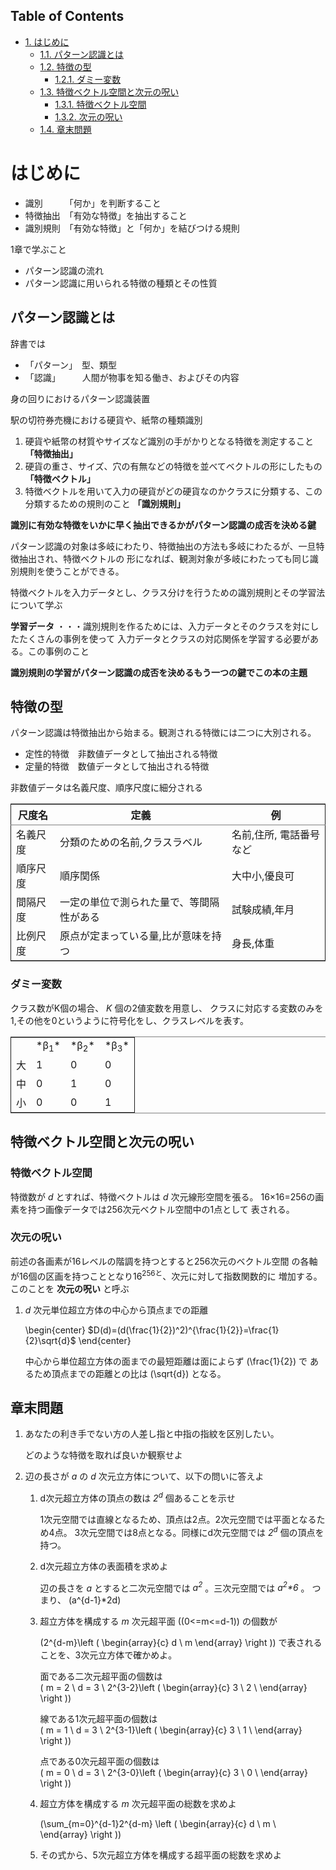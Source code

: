 <div id="table-of-contents">
<h2>Table of Contents</h2>
<div id="text-table-of-contents">
<ul>
<li><a href="#orgheadline16">1. はじめに</a>
<ul>
<li><a href="#orgheadline1">1.1. パターン認識とは</a></li>
<li><a href="#orgheadline3">1.2. 特徴の型</a>
<ul>
<li><a href="#orgheadline2">1.2.1. ダミー変数</a></li>
</ul>
</li>
<li><a href="#orgheadline7">1.3. 特徴ベクトル空間と次元の呪い</a>
<ul>
<li><a href="#orgheadline4">1.3.1. 特徴ベクトル空間</a></li>
<li><a href="#orgheadline6">1.3.2. 次元の呪い</a></li>
</ul>
</li>
<li><a href="#orgheadline15">1.4. 章末問題</a></li>
</ul>
</li>
</ul>
</div>
</div>


# はじめに<a id="orgheadline16"></a>

-   識別　　　「何か」を判断すること
-   特徴抽出　「有効な特徴」を抽出すること
-   識別規則　「有効な特徴」と「何か」を結びつける規則

1章で学ぶこと

-   パターン認識の流れ
-   パターン認識に用いられる特徴の種類とその性質

## パターン認識とは<a id="orgheadline1"></a>

辞書では

-   「パターン」　型、類型
-   「認識」　　　人間が物事を知る働き、およびその内容

身の回りにおけるパターン認識装置

駅の切符券売機における硬貨や、紙幣の種類識別

1.  硬貨や紙幣の材質やサイズなど識別の手がかりとなる特徴を測定すること **「特徴抽出」**
2.  硬貨の重さ、サイズ、穴の有無などの特徴を並べてベクトルの形にしたもの **「特徴ベクトル」**
3.  特徴ベクトルを用いて入力の硬貨がどの硬貨なのかクラスに分類する、この分類するための規則のこと **「識別規則」**

****識別に有効な特徴をいかに早く抽出できるかがパターン認識の成否を決める鍵****

パターン認識の対象は多岐にわたり、特徴抽出の方法も多岐にわたるが、一旦特徴抽出され、特徴ベクトルの
形になれば、観測対象が多岐にわたっても同じ識別規則を使うことができる。

特徴ベクトルを入力データとし、クラス分けを行うための識別規則とその学習法について学ぶ

**学習データ** ・・・識別規則を作るためには、入力データとそのクラスを対にしたたくさんの事例を使って
入力データとクラスの対応関係を学習する必要がある。この事例のこと

****識別規則の学習がパターン認識の成否を決めるもう一つの鍵でこの本の主題****

## 特徴の型<a id="orgheadline3"></a>

パターン認識は特徴抽出から始まる。観測される特徴には二つに大別される。

-   定性的特徴　非数値データとして抽出される特徴
-   定量的特徴　数値データとして抽出される特徴

非数値データは名義尺度、順序尺度に細分される

<table border="2" cellspacing="0" cellpadding="6" rules="groups" frame="hsides">


<colgroup>
<col  class="org-left" />

<col  class="org-left" />

<col  class="org-left" />
</colgroup>
<thead>
<tr>
<th scope="col" class="org-left">尺度名</th>
<th scope="col" class="org-left">定義</th>
<th scope="col" class="org-left">例</th>
</tr>
</thead>

<tbody>
<tr>
<td class="org-left">名義尺度</td>
<td class="org-left">分類のための名前,クラスラベル</td>
<td class="org-left">名前,住所, 電話番号など</td>
</tr>


<tr>
<td class="org-left">順序尺度</td>
<td class="org-left">順序関係</td>
<td class="org-left">大中小,優良可</td>
</tr>


<tr>
<td class="org-left">間隔尺度</td>
<td class="org-left">一定の単位で測られた量で、等間隔性がある</td>
<td class="org-left">試験成績,年月</td>
</tr>


<tr>
<td class="org-left">比例尺度</td>
<td class="org-left">原点が定まっている量,比が意味を持つ</td>
<td class="org-left">身長,体重</td>
</tr>
</tbody>
</table>

### ダミー変数<a id="orgheadline2"></a>

クラス数がK個の場合、 *K* 個の2値変数を用意し、
クラスに対応する変数のみを1,その他を0というように符号化をし、クラスレベルを表す。

<table border="2" cellspacing="0" cellpadding="6" rules="groups" frame="hsides">


<colgroup>
<col  class="org-left" />

<col  class="org-right" />

<col  class="org-right" />

<col  class="org-right" />
</colgroup>
<tbody>
<tr>
<td class="org-left">&#xa0;</td>
<td class="org-right">*β<sub>1</sub>*</td>
<td class="org-right">*β<sub>2</sub>*</td>
<td class="org-right">*β<sub>3</sub>*</td>
</tr>


<tr>
<td class="org-left">大</td>
<td class="org-right">1</td>
<td class="org-right">0</td>
<td class="org-right">0</td>
</tr>


<tr>
<td class="org-left">中</td>
<td class="org-right">0</td>
<td class="org-right">1</td>
<td class="org-right">0</td>
</tr>


<tr>
<td class="org-left">小</td>
<td class="org-right">0</td>
<td class="org-right">0</td>
<td class="org-right">1</td>
</tr>
</tbody>
</table>

## 特徴ベクトル空間と次元の呪い<a id="orgheadline7"></a>

### 特徴ベクトル空間<a id="orgheadline4"></a>

特徴数が *d* とすれば、特徴ベクトルは *d* 次元線形空間を張る。
16×16=256の画素を持つ画像データでは256次元ベクトル空間中の1点として
表される。

### 次元の呪い<a id="orgheadline6"></a>

前述の各画素が16レベルの階調を持つとすると256次元のベクトル空間
の各軸が16個の区画を持つこととなり16<sup>256と</sup>、次元に対して指数関数的に
増加する。このことを **次元の呪い** と呼ぶ

1.  *d* 次元単位超立方体の中心から頂点までの距離

    \begin{center}
    $D(d)=(d(\frac{1}{2})^2)^{\frac{1}{2}}=\frac{1}{2}\sqrt{d}$
    \end{center}
    
    中心から単位超立方体の面までの最短距離は面によらず \(\frac{1}{2}\) で
    あるため頂点までの距離との比は \(\sqrt{d}\) となる。

## 章末問題<a id="orgheadline15"></a>

1.  あなたの利き手でない方の人差し指と中指の指紋を区別したい。

    どのような特徴を取れば良いか観察せよ

2.  辺の長さが *a* の *d* 次元立方体について、以下の問いに答えよ

    1.  d次元超立方体の頂点の数は *2<sup>d</sup>* 個あることを示せ
    
        1次元空間では直線となるため、頂点は2点。2次元空間では平面となるため4点。
        3次元空間では8点となる。同様にd次元空間では *2<sup>d</sup>* 個の頂点を持つ。
    
    2.  d次元超立方体の表面積を求めよ
    
        辺の長さを *a* とすると二次元空間では *a<sup>2</sup>* 。三次元空間では *a<sup>2</sup>\*6* 。
        つまり、 \(a^{d-1}*2d\)
    
    3.  超立方体を構成する *m* 次元超平面 \((0<=m<=d-1)\) の個数が
    
        \(2^{d-m}\left ( \begin{array}{c} d \\ m \end{array} \right )\)
        で表されることを、3次元立方体で確かめよ。
        
        面である二次元超平面の個数は  
        \( m = 2 \\ d = 3 \\ 2^{3-2}\left ( \begin{array}{c} 3 \\ 2 \\ \end{array} \right )\)
        
        線である1次元超平面の個数は  
        \( m = 1 \\ d = 3 \\ 2^{3-1}\left ( \begin{array}{c} 3 \\ 1 \\ \end{array} \right )\)
        
        点である0次元超平面の個数は  
        \( m = 0 \\ d = 3 \\ 2^{3-0}\left ( \begin{array}{c} 3 \\ 0 \\ \end{array} \right )\)
    
    4.  超立方体を構成する *m* 次元超平面の総数を求めよ
    
        \(\sum_{m=0}^{d-1}2^{d-m} \left ( \begin{array}{c} d \\ m \\ \end{array} \right )\)
    
    5.  その式から、5次元超立方体を構成する超平面の総数を求めよ
